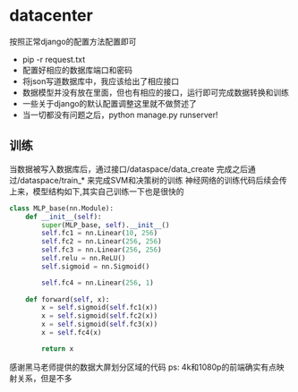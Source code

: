 # datacenter
按照正常django的配置方法配置即可
- pip -r request.txt
- 配置好相应的数据库端口和密码
- 将json写道数据库中，我应该给出了相应接口
- 数据模型并没有放在里面，但也有相应的接口，运行即可完成数据转换和训练
- 一些关于django的默认配置调整这里就不做赘述了
- 当一切都没有问题之后，python manage.py runserver!

## 训练
当数据被写入数据库后，通过接口/dataspace/data_create
完成之后通过/dataspace/train_* 来完成SVM和决策树的训练
神经网络的训练代码后续会传上来，模型结构如下,其实自己训练一下也是很快的
```python
class MLP_base(nn.Module):
    def __init__(self):
        super(MLP_base, self).__init__()
        self.fc1 = nn.Linear(10, 256)
        self.fc2 = nn.Linear(256, 256)
        self.fc3 = nn.Linear(256, 256)
        self.relu = nn.ReLU()
        self.sigmoid = nn.Sigmoid()

        self.fc4 = nn.Linear(256, 1)
        
    def forward(self, x):
        x = self.sigmoid(self.fc1(x))
        x = self.sigmoid(self.fc2(x))
        x = self.sigmoid(self.fc3(x))
        x = self.fc4(x)

        return x
```
感谢黑马老师提供的数据大屏划分区域的代码
ps: 4k和1080p的前端确实有点映射关系，但是不多
